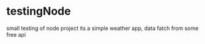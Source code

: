 # testingNode
small testing of node project its a simple weather app, data fatch from some free api
